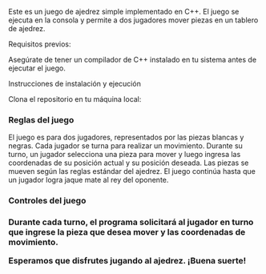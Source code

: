 Este es un juego de ajedrez simple implementado en C++. El juego se ejecuta en la consola y permite a dos jugadores mover piezas en un tablero de ajedrez.

Requisitos previos:

Asegúrate de tener un compilador de C++ instalado en tu sistema antes de ejecutar el juego.

Instrucciones de instalación y ejecución

Clona el repositorio en tu máquina local:

<h3>Reglas del juego</h3>

El juego es para dos jugadores, representados por las piezas blancas y negras.
Cada jugador se turna para realizar un movimiento.
Durante su turno, un jugador selecciona una pieza para mover y luego ingresa las coordenadas de su posición actual y su posición deseada.
Las piezas se mueven según las reglas estándar del ajedrez.
El juego continúa hasta que un jugador logra jaque mate al rey del oponente.

<h3>Controles del juego<h3>
Durante cada turno, el programa solicitará al jugador en turno que ingrese la pieza que desea mover y las coordenadas de movimiento.

Esperamos que disfrutes jugando al ajedrez. ¡Buena suerte!                                                                                                                             
                                                                                                                                          
                                                                                                                                          
                                                                                                                                          
                                                                                                                                          
                                                                                                                                          
                                                                                                                                          
                                                                                                                                          
                                                                                                                                          
                                                                                                                                          
                                                                                                                                          
                                                                                                                                          
                                                                                                                                          
                                                                                                                                          
                                                                                                                                          
                                                                                                                                          
                                                                                                                                          
                                                                                                                                          
